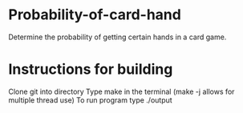 # Probability-of-card-hand
Determine the probability of getting certain hands in a card game.

# Instructions for building
Clone git into directory
Type make in the terminal (make -j allows for multiple thread use)
To run program type ./output
